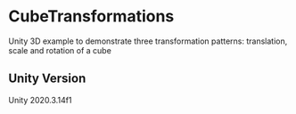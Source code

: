# CubeTransformations
Unity 3D example to demonstrate three transformation patterns: translation, scale and rotation of a cube

## Unity Version
Unity 2020.3.14f1